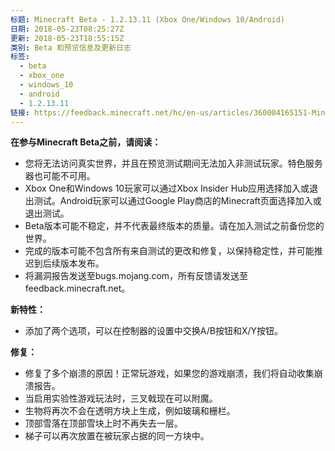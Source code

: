 ```yaml
---
标题: Minecraft Beta - 1.2.13.11 (Xbox One/Windows 10/Android)
日期: 2018-05-23T08:25:27Z
更新: 2018-05-23T18:55:15Z
类别: Beta 和预览信息及更新日志
标签:
  - beta
  - xbox_one
  - windows_10
  - android
  - 1.2.13.11
链接: https://feedback.minecraft.net/hc/en-us/articles/360004165151-Minecraft-Beta-1-2-13-11-Xbox-One-Windows-10-Android
---
```


**在参与Minecraft Beta之前，请阅读：**

- 您将无法访问真实世界，并且在预览测试期间无法加入非测试玩家。特色服务器也可能不可用。
- Xbox One和Windows 10玩家可以通过Xbox Insider Hub应用选择加入或退出测试。Android玩家可以通过Google Play商店的Minecraft页面选择加入或退出测试。
- Beta版本可能不稳定，并不代表最终版本的质量。请在加入测试之前备份您的世界。
- 完成的版本可能不包含所有来自测试的更改和修复，以保持稳定性，并可能推迟到后续版本发布。
- 将漏洞报告发送至bugs.mojang.com，所有反馈请发送至feedback.minecraft.net。

  
**新特性：**

- 添加了两个选项，可以在控制器的设置中交换A/B按钮和X/Y按钮。

  
**修复：**

- 修复了多个崩溃的原因！正常玩游戏，如果您的游戏崩溃，我们将自动收集崩溃报告。
- 当启用实验性游戏玩法时，三叉戟现在可以附魔。
- 生物将再次不会在透明方块上生成，例如玻璃和栅栏。
- 顶部雪落在顶部雪块上时不再失去一层。
- 梯子可以再次放置在被玩家占据的同一方块中。
